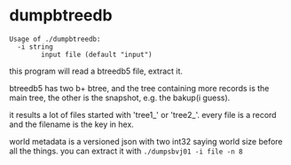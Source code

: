 # dumpbtreedb

```
Usage of ./dumpbtreedb:
  -i string
        input file (default "input")
```

this program will read a btreedb5 file, extract it.

btreedb5 has two b+ btree, and the tree containing more records is the main tree, the other is the snapshot, e.g. the bakup(i guess).

it results a lot of files started with 'tree1_' or 'tree2_'. every file is a record and the filename is the key in hex.

world metadata is a versioned json with two int32 saying world size before all the things. you can extract it with `./dumpsbvj01 -i file -n 8`
